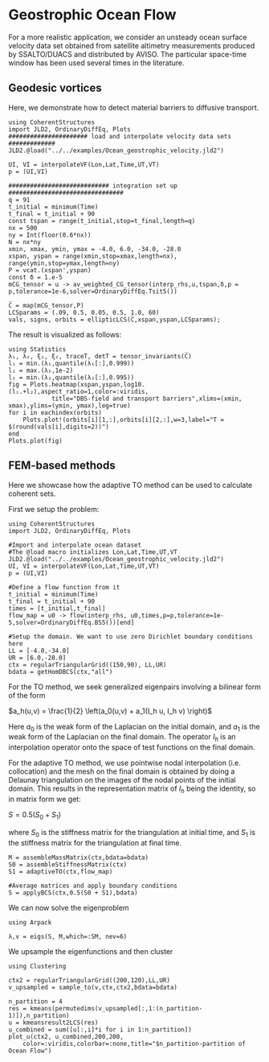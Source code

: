 # Geostrophic Ocean Flow
For a more realistic application, we consider an unsteady ocean surface velocity
data set obtained from satellite altimetry measurements produced by SSALTO/DUACS
and distributed by AVISO. The particular space-time window has been used several
times in the literature.

## Geodesic vortices

Here, we demonstrate how to detect material barriers to diffusive transport.
```@example 1
using CoherentStructures
import JLD2, OrdinaryDiffEq, Plots
###################### load and interpolate velocity data sets #############
JLD2.@load("../../examples/Ocean_geostrophic_velocity.jld2")

UI, VI = interpolateVF(Lon,Lat,Time,UT,VT)
p = (UI,VI)

############################ integration set up ################################
q = 91
t_initial = minimum(Time)
t_final = t_initial + 90
const tspan = range(t_initial,stop=t_final,length=q)
nx = 500
ny = Int(floor(0.6*nx))
N = nx*ny
xmin, xmax, ymin, ymax = -4.0, 6.0, -34.0, -28.0
xspan, yspan = range(xmin,stop=xmax,length=nx), range(ymin,stop=ymax,length=ny)
P = vcat.(xspan',yspan)
const δ = 1.e-5
mCG_tensor = u -> av_weighted_CG_tensor(interp_rhs,u,tspan,δ,p = p,tolerance=1e-6,solver=OrdinaryDiffEq.Tsit5())

C̅ = map(mCG_tensor,P)
LCSparams = (.09, 0.5, 0.05, 0.5, 1.0, 60)
vals, signs, orbits = ellipticLCS(C̅,xspan,yspan,LCSparams);
```
The result is visualized as follows:
```@example 1
using Statistics
λ₁, λ₂, ξ₁, ξ₂, traceT, detT = tensor_invariants(C̅)
l₁ = min.(λ₁,quantile(λ₁[:],0.999))
l₁ = max.(λ₁,1e-2)
l₂ = min.(λ₂,quantile(λ₂[:],0.995))
fig = Plots.heatmap(xspan,yspan,log10.(l₁.+l₂),aspect_ratio=1,color=:viridis,
            title="DBS-field and transport barriers",xlims=(xmin, xmax),ylims=(ymin, ymax),leg=true)
for i in eachindex(orbits)
    Plots.plot!(orbits[i][1,:],orbits[i][2,:],w=3,label="T = $(round(vals[i],digits=2))")
end
Plots.plot(fig)
```

## FEM-based methods

Here we showcase how the adaptive TO method can be used to calculate coherent sets.

First we setup the problem:
```@example 5
using CoherentStructures
import JLD2, OrdinaryDiffEq, Plots

#Import and interpolate ocean dataset
#The @load macro initializes Lon,Lat,Time,UT,VT
JLD2.@load("../../examples/Ocean_geostrophic_velocity.jld2")
UI, VI = interpolateVF(Lon,Lat,Time,UT,VT)
p = (UI,VI)

#Define a flow function from it
t_initial = minimum(Time)
t_final = t_initial + 90
times = [t_initial,t_final]
flow_map = u0 -> flow(interp_rhs, u0,times,p=p,tolerance=1e-5,solver=OrdinaryDiffEq.BS5())[end]

#Setup the domain. We want to use zero Dirichlet boundary conditions here
LL = [-4.0,-34.0]
UR = [6.0,-28.0]
ctx = regularTriangularGrid((150,90), LL,UR)
bdata = getHomDBCS(ctx,"all")
```

For the TO method, we seek generalized eigenpairs involving a bilinear form of the form 

$a_h(u,v) = \frac{1}{2} \left(a_0(u,v) + a_1(I_h u, I_h v) \right)$

Here $a_0$ is the weak form of the Laplacian on the initial domain, and $a_1$ is the weak form of the Laplacian on the final domain.
The operator $I_h$ is an interpolation operator onto the space of test functions on the final domain. 

For the adaptive TO method, we use pointwise nodal interpolation (i.e. collocation) and the mesh on the final domain is obtained by doing 
a Delaunay triangulation on the images of the nodal points of the initial domain.
This results in the representation matrix of $I_h$ being the identity, so in matrix form we get:

$S = 0.5(S_0 + S_1)$ 

where $S_0$ is the stiffness matrix for the triangulation at initial time, and $S_1$ is the stiffness matrix for the triangulation at final time.
```@example 5
M = assembleMassMatrix(ctx,bdata=bdata)
S0 = assembleStiffnessMatrix(ctx)
S1 = adaptiveTO(ctx,flow_map)

#Average matrices and apply boundary conditions
S = applyBCS(ctx,0.5(S0 + S1),bdata)
```

We can now solve the eigenproblem
```@example 5
using Arpack

λ,v = eigs(S, M,which=:SM, nev=6)
```
We upsample the eigenfunctions and then cluster
```@example 5
using Clustering

ctx2 = regularTriangularGrid((200,120),LL,UR)
v_upsampled = sample_to(v,ctx,ctx2,bdata=bdata)

n_partition = 4
res = kmeans(permutedims(v_upsampled[:,1:(n_partition-1)]),n_partition)
u = kmeansresult2LCS(res)
u_combined = sum([u[:,i]*i for i in 1:n_partition])
plot_u(ctx2, u_combined,200,200,
    color=:viridis,colorbar=:none,title="$n_partition-partition of Ocean Flow")
```


